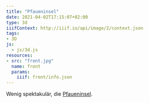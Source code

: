 ```yaml
---
title: "Pfaueninsel"
date: 2021-04-02T17:15:07+02:00
type: 3d
iiifContext: http://iiif.io/api/image/2/context.json
tags:
- 3D
js:
  - js/3d.js
resources:
- src: "front.jpg"
  name: front
  params:
    iiif: front/info.json
---
```


Wenig spektakulär, die [Pfaueninsel](https://de.wikipedia.org/wiki/Pfaueninsel).
